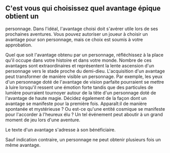 ## C'est vous qui choisissez quel avantage épique obtient un

personnage. Dans l'idéal, l'avantage choisi doit s'avérer utile
lors de ses prochaines aventures. Vous pouvez autoriser un
joueur à choisir un avantage pour son personnage, mais ce
choix est soumis à votre approbation.

Quel que soit l'avantage obtenu par un personnage,
réfléchissez à la place qu'il occupe dans votre histoire et dans
votre monde. Nombre de ces avantages sont extraordinaires
et représentent la lente ascension d'un personnage vers le
stade proche du demi-dieu. L'acquisition d'un avantage peut
transformer de manière visible un personnage. Par exemple,
les yeux d'un personnage doté de l'avantage de vision parfaite
pourraient se mettre à luire lorsqu'il ressent une émotion forte
tandis que des particules de lumière pourraient tournoyer
autour de la tête d'un personnage doté de l'avantage de haute
magie. Décidez également de la façon dont un avantage
se manifeste pour la première fois. Apparaît:il de manière
spontanée et mystérieuse ? Ou est-ce qu'une entité cosmique
se manifeste pour l'accorder à l'heureux élu ? Un tel événement
peut aboutir à un grand moment de jeu lors d'une aventure.

Le texte d'un avantage s'adresse à son bénéficiaire.

Sauf indication contraire, un personnage ne peut obtenir
plusieurs fois un même avantage.
